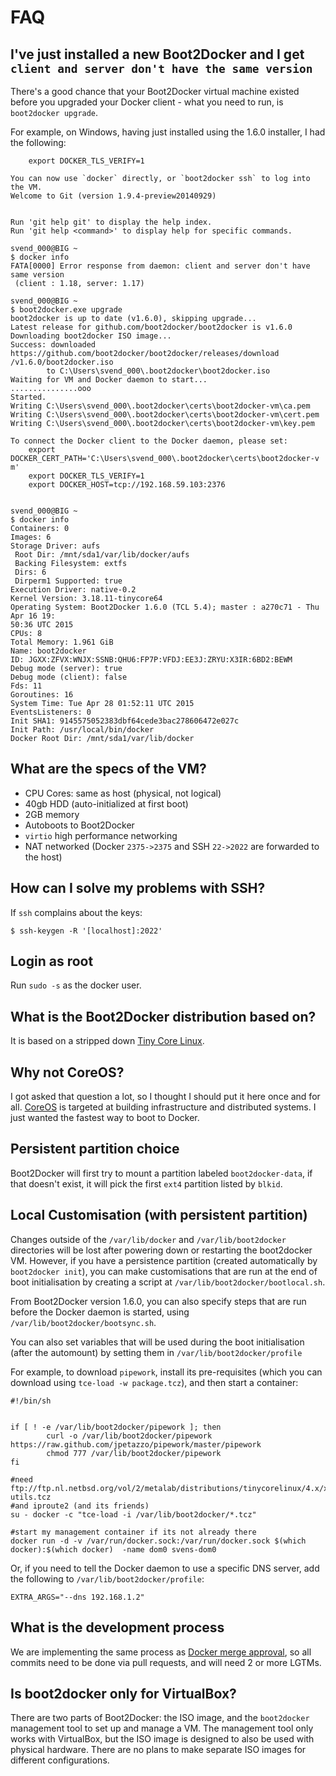 # FAQ

## I've just installed a new Boot2Docker and I get `client and server don't have the same version`

There's a good chance that your Boot2Docker virtual machine existed before you
upgraded your Docker client - what you need to run, is `boot2docker upgrade`.

For example, on Windows, having just installed using the 1.6.0 installer, I
had the following:

```
    export DOCKER_TLS_VERIFY=1

You can now use `docker` directly, or `boot2docker ssh` to log into the VM.
Welcome to Git (version 1.9.4-preview20140929)


Run 'git help git' to display the help index.
Run 'git help <command>' to display help for specific commands.

svend_000@BIG ~
$ docker info
FATA[0000] Error response from daemon: client and server don't have same version
 (client : 1.18, server: 1.17)

svend_000@BIG ~
$ boot2docker.exe upgrade
boot2docker is up to date (v1.6.0), skipping upgrade...
Latest release for github.com/boot2docker/boot2docker is v1.6.0
Downloading boot2docker ISO image...
Success: downloaded https://github.com/boot2docker/boot2docker/releases/download
/v1.6.0/boot2docker.iso
        to C:\Users\svend_000\.boot2docker\boot2docker.iso
Waiting for VM and Docker daemon to start...
...............ooo
Started.
Writing C:\Users\svend_000\.boot2docker\certs\boot2docker-vm\ca.pem
Writing C:\Users\svend_000\.boot2docker\certs\boot2docker-vm\cert.pem
Writing C:\Users\svend_000\.boot2docker\certs\boot2docker-vm\key.pem

To connect the Docker client to the Docker daemon, please set:
    export DOCKER_CERT_PATH='C:\Users\svend_000\.boot2docker\certs\boot2docker-v
m'
    export DOCKER_TLS_VERIFY=1
    export DOCKER_HOST=tcp://192.168.59.103:2376


svend_000@BIG ~
$ docker info
Containers: 0
Images: 6
Storage Driver: aufs
 Root Dir: /mnt/sda1/var/lib/docker/aufs
 Backing Filesystem: extfs
 Dirs: 6
 Dirperm1 Supported: true
Execution Driver: native-0.2
Kernel Version: 3.18.11-tinycore64
Operating System: Boot2Docker 1.6.0 (TCL 5.4); master : a270c71 - Thu Apr 16 19:
50:36 UTC 2015
CPUs: 8
Total Memory: 1.961 GiB
Name: boot2docker
ID: JGXX:ZFVX:WNJX:SSNB:QHU6:FP7P:VFDJ:EE3J:ZRYU:X3IR:6BD2:BEWM
Debug mode (server): true
Debug mode (client): false
Fds: 11
Goroutines: 16
System Time: Tue Apr 28 01:52:11 UTC 2015
EventsListeners: 0
Init SHA1: 9145575052383dbf64cede3bac278606472e027c
Init Path: /usr/local/bin/docker
Docker Root Dir: /mnt/sda1/var/lib/docker
```

## What are the specs of the VM?

* CPU Cores: same as host (physical, not logical)
* 40gb HDD (auto-initialized at first boot)
* 2GB memory
* Autoboots to Boot2Docker
* `virtio` high performance networking
* NAT networked (Docker `2375->2375` and SSH `22->2022` are forwarded to the host)

## How can I solve my problems with SSH?

If `ssh` complains about the keys:

```
$ ssh-keygen -R '[localhost]:2022'
```

## Login as root

Run `sudo -s` as the docker user.

## What is the Boot2Docker distribution based on?

It is based on a stripped down [Tiny Core Linux](http://tinycorelinux.net).

## Why not CoreOS?

I got asked that question a lot, so I thought I should put it here once and for
all. [CoreOS](http://coreos.com/) is targeted at building infrastructure and
distributed systems. I just wanted the fastest way to boot to Docker.

## Persistent partition choice

Boot2Docker will first try to mount a partition labeled ``boot2docker-data``, if
that doesn't exist, it will pick the first ``ext4`` partition listed by ``blkid``.

## Local Customisation (with persistent partition)

Changes outside of the `/var/lib/docker` and `/var/lib/boot2docker` directories
will be lost after powering down or restarting the boot2docker VM. However, if
you have a persistence partition (created automatically by `boot2docker init`),
you can make customisations that are run at the end of boot initialisation by
creating a script at ``/var/lib/boot2docker/bootlocal.sh``.

From Boot2Docker version 1.6.0, you can also specify steps that are run before
the Docker daemon is started, using `/var/lib/boot2docker/bootsync.sh`.

You can also set variables that will be used during the boot initialisation (after
the automount) by setting them in `/var/lib/boot2docker/profile`

For example, to download ``pipework``, install its pre-requisites (which you can
download using ``tce-load -w package.tcz``), and then start a container:

```
#!/bin/sh


if [ ! -e /var/lib/boot2docker/pipework ]; then
        curl -o /var/lib/boot2docker/pipework https://raw.github.com/jpetazzo/pipework/master/pipework
        chmod 777 /var/lib/boot2docker/pipework
fi

#need ftp://ftp.nl.netbsd.org/vol/2/metalab/distributions/tinycorelinux/4.x/x86/tcz/bridge-utils.tcz
#and iproute2 (and its friends)
su - docker -c "tce-load -i /var/lib/boot2docker/*.tcz"

#start my management container if its not already there
docker run -d -v /var/run/docker.sock:/var/run/docker.sock $(which docker):$(which docker)  -name dom0 svens-dom0
```

Or, if you need to tell the Docker daemon to use a specific DNS server, add the 
following to ``/var/lib/boot2docker/profile``:

```
EXTRA_ARGS="--dns 192.168.1.2"
```

## What is the development process

We are implementing the same process as [Docker merge approval](
https://github.com/dotcloud/docker/blob/master/CONTRIBUTING.md#merge-approval),
so all commits need to be done via pull requests, and will need 2 or more LGTMs.

## Is boot2docker only for VirtualBox?

There are two parts of Boot2Docker: the ISO image, and the `boot2docker` management
tool to set up and manage a VM. The management tool only works with VirtualBox,
but the ISO image is designed to also be used with physical hardware. There
are no plans to make separate ISO images for different configurations.
